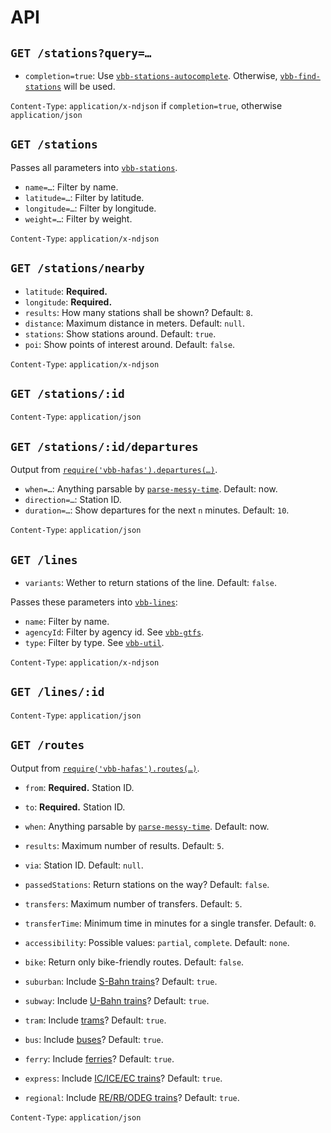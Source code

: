 # API

## `GET /stations?query=…`

- `completion=true`: Use [`vbb-stations-autocomplete`](https://github.com/derhuerst/vbb-stations-autocomplete). Otherwise, [`vbb-find-stations`](https://github.com/derhuerst/vbb-find-stations) will be used.

`Content-Type`: `application/x-ndjson` if `completion=true`, otherwise `application/json`


## `GET /stations`

Passes all parameters into [`vbb-stations`](https://github.com/derhuerst/vbb-stations).

- `name=…`: Filter by name.
- `latitude=…`: Filter by latitude.
- `longitude=…`: Filter by longitude.
- `weight=…`: Filter by weight.

`Content-Type`: `application/x-ndjson`


## `GET /stations/nearby`

- `latitude`: **Required.**
- `longitude`: **Required.**
- `results`: How many stations shall be shown? Default: `8`.
- `distance`: Maximum distance in meters. Default: `null`.
- `stations`: Show stations around. Default: `true`.
- `poi`: Show points of interest around. Default: `false`.

`Content-Type`: `application/x-ndjson`


## `GET /stations/:id`

`Content-Type`: `application/json`


## `GET /stations/:id/departures`

Output from [`require('vbb-hafas').departures(…)`](https://github.com/derhuerst/vbb-hafas/blob/master/docs/departures.md).

- `when=…`: Anything parsable by [`parse-messy-time`](https://github.com/substack/parse-messy-time#example). Default: now.
- `direction=…`: Station ID.
- `duration=…`: Show departures for the next `n` minutes. Default: `10`.

`Content-Type`: `application/json`


## `GET /lines`

- `variants`: Wether to return stations of the line. Default: `false`.

Passes these parameters into [`vbb-lines`](https://github.com/derhuerst/vbb-lines):

- `name`: Filter by name.
- `agencyId`: Filter by agency id. See [`vbb-gtfs`](https://github.com/derhuerst/vbb-gtfs/blob/master/agency.txt).
- `type`: Filter by type. See [`vbb-util`](https://github.com/derhuerst/vbb-util/blob/cd0c74f8a851549cfb9cf561d1fcf366248557c3/products.js#L116-L125).

`Content-Type`: `application/x-ndjson`


## `GET /lines/:id`

`Content-Type`: `application/json`


## `GET /routes`

Output from [`require('vbb-hafas').routes(…)`](https://github.com/derhuerst/vbb-hafas#getting-started).

- `from`: **Required.** Station ID.
- `to`: **Required.** Station ID.
- `when`: Anything parsable by [`parse-messy-time`](https://github.com/substack/parse-messy-time#example). Default: now.
- `results`: Maximum number of results. Default: `5`.
- `via`: Station ID. Default: `null`.
- `passedStations`: Return stations on the way? Default: `false`.
- `transfers`: Maximum number of transfers. Default: `5`.
- `transferTime`: Minimum time in minutes for a single transfer. Default: `0`.
- `accessibility`: Possible values: `partial`, `complete`. Default: `none`.
- `bike`: Return only bike-friendly routes. Default: `false`.

- `suburban`: Include [S-Bahn trains](https://en.wikipedia.org/wiki/Berlin_S-Bahn)? Default: `true`.
- `subway`: Include [U-Bahn trains](https://en.wikipedia.org/wiki/Berlin_U-Bahn)? Default: `true`.
- `tram`: Include [trams](https://en.wikipedia.org/wiki/Trams_in_Berlin)? Default: `true`.
- `bus`: Include [buses](https://en.wikipedia.org/wiki/Bus_transport_in_Berlin)? Default: `true`.
- `ferry`: Include [ferries](https://en.wikipedia.org/wiki/Ferry_transport_in_Berlin)? Default: `true`.
- `express`: Include [IC/ICE/EC trains](https://en.wikipedia.org/wiki/High-speed_rail_in_Germany)? Default: `true`.
- `regional`: Include [RE/RB/ODEG trains](https://de.wikipedia.org/wiki/Liste_der_Eisenbahnlinien_in_Brandenburg_und_Berlin#Regionalverkehr)? Default: `true`.

`Content-Type`: `application/json`
